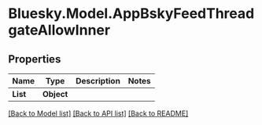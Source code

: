 # Bluesky.Model.AppBskyFeedThreadgateAllowInner

## Properties

Name | Type | Description | Notes
------------ | ------------- | ------------- | -------------
**List** | **Object** |  | 

[[Back to Model list]](../README.md#documentation-for-models) [[Back to API list]](../README.md#documentation-for-api-endpoints) [[Back to README]](../README.md)

